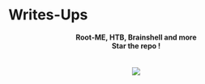 # Writes-Ups
<p align="center">
  <b>Root-ME, HTB, Brainshell and more</b><br>
  <b>Star the repo !</b><br>
  <br><br>
  <img src="https://cdn.discordapp.com/attachments/768948973607059500/790354271987171338/unknown.png">
</p>
